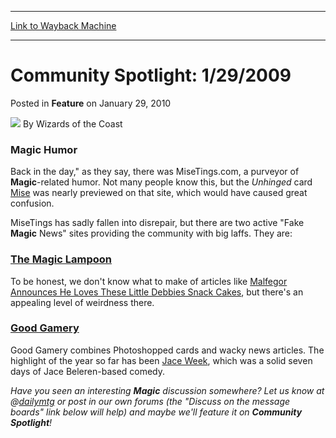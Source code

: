 
---
[Link to Wayback Machine](https://web.archive.org/web/20220127125520/https://magic.wizards.com/en/articles/archive/feature/community-spotlight-1292009-2010-01-29)

[_metadata_:wayback_url]:- "https://magic.wizards.com/en/articles/archive/feature/community-spotlight-1292009-2010-01-29"
[_metadata_:wayback_raw_url]:- "https://web.archive.org/web/20220127125520id_/https://magic.wizards.com/en/articles/archive/feature/community-spotlight-1292009-2010-01-29"
[_metadata_:wayback_capture_timestamp]:- "2022-01-27 12:55:20+00:00"
[_metadata_:publish_date]:- "2010-01-29"
[_metadata_:description]:- "Magic HumorBack in the day,` as they say, there was MiseTings.com, a purveyor of Magic-related humor. Not many people know this, but the Unhinged card Mise was nearly previewed on that site, which would have caused great confusion.MiseTings has sadly fallen into disrepair, but there are two active `Fake Magic News` sites providing the community with big laffs."
[_metadata_:generator]:- "Drupal 7 (http://drupal.org)"
---


Community Spotlight: 1/29/2009
==============================



 Posted in **Feature**
 on January 29, 2010 






![](https://media.magic.wizards.com/styles/auth_small/public/images/person/wizards_author.jpg)
By Wizards of the Coast











### Magic Humor

Back in the day," as they say, there was MiseTings.com, a purveyor of **Magic**-related humor. Not many people know this, but the *Unhinged* card [Mise](https://gatherer.wizards.com/Pages/Card/Details.aspx?name=Mise) was nearly previewed on that site, which would have caused great confusion.

MiseTings has sadly fallen into disrepair, but there are two active "Fake **Magic** News" sites providing the community with big laffs. They are:

### [The Magic Lampoon](http://www.magiclampoon.com/)

To be honest, we don't know what to make of articles like [Malfegor Announces He Loves These Little Debbies Snack Cakes](http://magiclampoon.com/blog/2010/01/26/malfegor-announces-he-loves-these-little-debbies-snack-cakes/), but there's an appealing level of weirdness there.

### [Good Gamery](http://www.goodgamery.com/)

Good Gamery combines Photoshopped cards and wacky news articles. The highlight of the year so far has been [Jace Week](http://goodgamery.com/index.php/2009/12/19/announcing-jace-week/), which was a solid seven days of Jace Beleren-based comedy.

*Have you seen an interesting **Magic** discussion somewhere? Let us know at @[dailymtg](http://www.twitter.com/dailymtg) or post in our own forums (the "Discuss on the message boards" link below will help) and maybe we'll feature it on **Community Spotlight**!*







